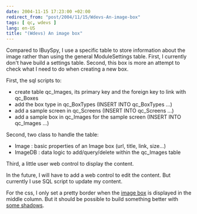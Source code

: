 ```yaml
---
date: 2004-11-15 17:23:00 +02:00
redirect_from: "post/2004/11/15/Wdevs-An-image-box"
tags: [ qc, wdevs ]
lang: en-US
title: "(Wdevs) An image box"
---
```


Compared to IBuySpy, I use a specific table to store information about the
image rather than using the general ModuleSettings table. First, I currently
don't have build a settings table. Second, this box is more an attempt to check
what I need to do when creating a new box.

First, the sql scripts to:

* create table qc_Images, its primary key and the foreign key to link with
qc_Boxes
* add the box type in qc_BoxTypes (INSERT INTO qc_BoxTypes ...)
* add a sample screen in qc_Screens (INSERT INTO qc_Screens ...)
* add a sample box in qc_Images for the sample screen (INSERT INTO qc_Images
...)

Second, two class to handle the table:

* Image : basic properties of an Image box (url, title, link,
size...)
* ImageDB : data logic to add/query/delete within the qc_Images
table

Third, a little user web control to display the content.

In the future, I will have to add a web control to edit the content. But
currently I use SQL script to update my content.

For the css, I only set a pretty border when the [
image box](http://web.archive.org/web/20041215050806/http://michel.monoforge.com/default.aspx?idScreen=image) is displayed in the middle column. But it should be possible to
build something better with [some shadows](http://www.alistapart.com/articles/cssdropshadows/).
